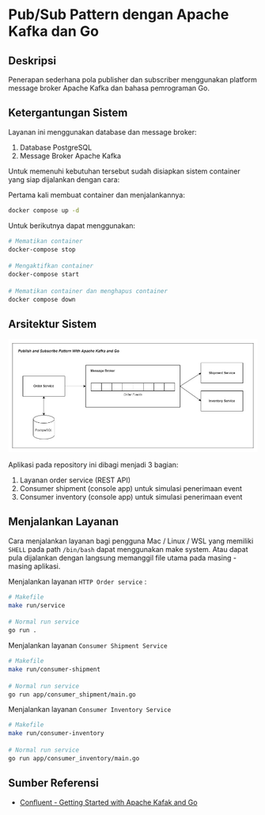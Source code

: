 # Pub/Sub Pattern dengan Apache Kafka dan Go

## Deskripsi
Penerapan sederhana pola publisher dan subscriber menggunakan platform message broker Apache Kafka dan bahasa pemrograman Go.

## Ketergantungan Sistem
Layanan ini menggunakan database dan message broker:
1. Database PostgreSQL
2. Message Broker Apache Kafka

Untuk memenuhi kebutuhan tersebut sudah disiapkan sistem container yang siap dijalankan dengan cara:

Pertama kali membuat container dan menjalankannya:
```bash
docker compose up -d
```

Untuk berikutnya dapat menggunakan:
```bash
# Mematikan container
docker-compose stop

# Mengaktifkan container
docker-compose start

# Mematikan container dan menghapus container
docker compose down
```

## Arsitektur Sistem
![Desain Layanan](./design_services.jpg)

Aplikasi pada repository ini dibagi menjadi 3 bagian:
1. Layanan order service (REST API)
2. Consumer shipment (console app) untuk simulasi penerimaan event
3. Consumer inventory (console app) untuk simulasi penerimaan event

## Menjalankan Layanan
Cara menjalankan layanan bagi pengguna Mac / Linux / WSL yang memiliki ```SHELL``` pada path ```/bin/bash``` dapat menggunakan make system.
Atau dapat pula dijalankan dengan langsung memanggil file utama pada masing - masing aplikasi.

Menjalankan layanan ```HTTP Order service``` :
```bash
# Makefile
make run/service

# Normal run service
go run .
```

Menjalankan layanan ```Consumer Shipment Service```
```bash
# Makefile
make run/consumer-shipment

# Normal run service
go run app/consumer_shipment/main.go
```

Menjalankan layanan ```Consumer Inventory Service```
```bash
# Makefile
make run/consumer-inventory

# Normal run service
go run app/consumer_inventory/main.go
```

## Sumber Referensi
* [Confluent - Getting Started with Apache Kafak and Go](https://developer.confluent.io/get-started/go/#introduction)
